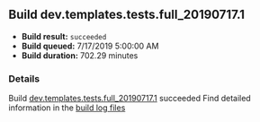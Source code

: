 ## Build dev.templates.tests.full_20190717.1
- **Build result:** `succeeded`
- **Build queued:** 7/17/2019 5:00:00 AM
- **Build duration:** 702.29 minutes
### Details
Build [dev.templates.tests.full_20190717.1](https://winappstudio.visualstudio.com/web/build.aspx?pcguid=a4ef43be-68ce-4195-a619-079b4d9834c2&builduri=vstfs%3a%2f%2f%2fBuild%2fBuild%2f29699) succeeded
Find detailed information in the [build log files](https://uwpctdiags.blob.core.windows.net/buildlogs/dev.templates.tests.full_20190717.1_logs.zip)
